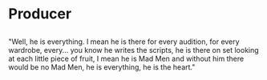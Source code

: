 # Producer

## 

##

"Well, he is everything. I mean he is there for every audition, for every wardrobe, every... you know he writes the scripts, he is there on set looking at each little piece of fruit, I mean he is Mad Men and without him there would be no Mad Men, he is everything, he is the heart."
